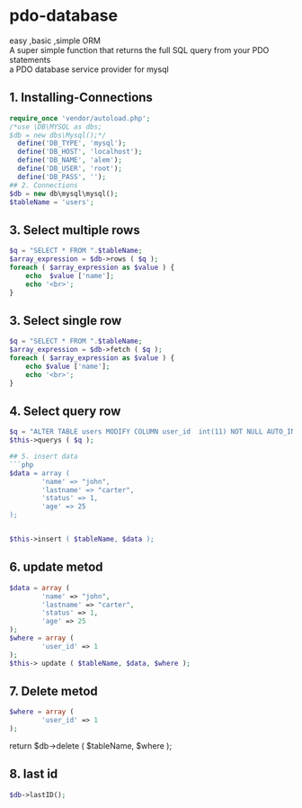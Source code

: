 # pdo-database
easy ,basic ,simple ORM <br>
A super simple function that returns the full SQL query from your PDO statements<br>
a PDO database service provider for mysql


## 1. Installing-Connections 
```php
require_once 'vendor/autoload.php';
/*use \DB\MYSQL as dbs;
$db = new dbs\Mysql();*/
  define('DB_TYPE', 'mysql');
  define('DB_HOST', 'localhost');
  define('DB_NAME', 'alem');
  define('DB_USER', 'root');
  define('DB_PASS', '');
## 2. Connections
$db = new db\mysql\mysql();
$tableName = 'users';
```
## 3. Select multiple rows
```php
$q = "SELECT * FROM ".$tableName;
$array_expression = $db->rows ( $q );
foreach ( $array_expression as $value ) {
	echo  $value ['name'];
	echo '<br>';
}
```
## 3. Select single row
```php
$q = "SELECT * FROM ".$tableName;
$array_expression = $db->fetch ( $q );
foreach ( $array_expression as $value ) {
	echo $value ['name'];
	echo '<br>';
}
```
## 4. Select query row
```php
$q = "ALTER TABLE users MODIFY COLUMN user_id  int(11) NOT NULL AUTO_INCREMENT FIRST";
$this->querys ( $q );

## 5. insert data
```php
$data = array (
		'name' => "john",
		'lastname' => "carter",
		'status' => 1,
		'age' => 25 
);


$this->insert ( $tableName, $data );
```
## 6. update metod
```php
$data = array (
		'name' => "john",
		'lastname' => "carter",
		'status' => 1,
		'age' => 25 
);
$where = array (
		'user_id' => 1 
);
$this-> update ( $tableName, $data, $where );
```
## 7. Delete metod
```php
$where = array (
		'user_id' => 1 
);
```

return $db->delete ( $tableName, $where );

## 8. last id 
```php
$db->lastID();
```

